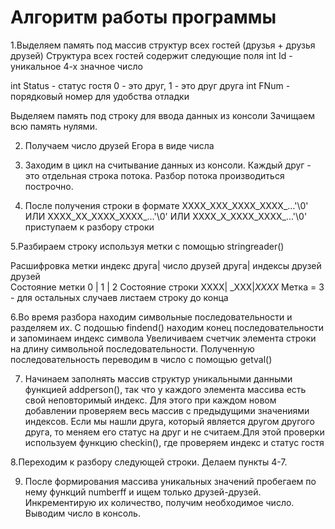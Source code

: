 # Алгоритм работы программы

1.Выделяем память под массив структур всех гостей (друзья + друзья друзей)
  Структура всех гостей содержит следующие поля
  int Id - уникальное 4-х значное число

  int Status -  статус гостя 0 - это друг, 1 - это друг друга
  int FNum - порядковый номер для удобства отладки

  Выделяем память под строку для ввода данных из консоли
  Зачищаем всю память нулями.

2. Получаем число друзей Егора в виде числа

3. Заходим в цикл на считывание данных из консоли.
Каждый друг - это отдельная строка потока. 
Разбор потока производиться построчно.

4. После получения строки в формате
ХХХХ_ХХХ_ХХХХ_ХХХХ_...'\0' ИЛИ
ХХХХ_ХХ_ХХХХ_ХХХХ_...'\0' ИЛИ
ХХХХ_Х_ХХХХ_ХХХХ_...'\0'
приступаем к разбору строки

5.Разбираем строку используя метки с помощью stringreader()

Расшифровка метки   индекс друга| число друзей друга| индексы друзей друзей		
Состояние метки	   	   0    |        1          | 		2
Состояние строки	    XXXX|               _XXX|_XXXX_
Метка = 3 - для остальных случаев листаем строку до конца

6.Во время разбора находим символьные последовательности и разделяем их.
С подошью findend() находим конец последовательности и запоминаем индекс символа
Увеличиваем счетчик элемента строки на длину символьной последовательности.
Полученную последовательность переводим в число с помощью getval()

7. Начинаем заполнять массив структур уникальными данными
функцией addperson(), так что у каждого элемента массива есть свой неповторимый
индекс. Для этого при каждом новом добавлении проверяем весь массив с предыдущими
значениями индексов. Если мы нашли друга, который является другом другого друга,
то меняем его статус на друг и не считаем.Для этой проверки используем функцию checkin(),
где проверяем индекс и статус гостя

8.Переходим к разбору следующей строки. Делаем пункты 4-7.

9. После формирования массива уникальных значений пробегаем по нему функций
numberff и ищем только друзей-друзей. 
Инкрементирую их количество, получим необходимое число. Выводим число в консоль.
